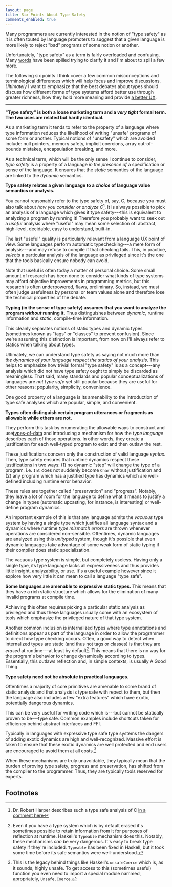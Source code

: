 ```yaml
---
layout: page
title: Six Points About Type Safety
comments_enabled: true
---
```


Many programmers are currently interested in the notion of "type
safety" as it is often touted by language promoters to suggest that a
given language is more likely to reject "bad" programs of some notion
or another.

Unfortunately, "type safety" as a term is fairly overloaded and
confusing. Many [words][words] have been spilled trying to clarify it
and I'm about to spill a few more.

The following six points I think cover a few common misconceptions and
terminological differences which will help focus and improve
discussions. *Ultimately* I want to emphasize that the best debates
about types should discuss how different forms of type systems afford
better use through greater richness, how they hold more meaning and
provide [a better UX][ux].

[ux]:https://lobste.rs/s/h9vu5h/what_to_know_before_debating_type_systems/comments/oinwwc#c_oinwwc
[words]:http://tel.github.io/2014/07/08/all_you_wanted_to_know_about_types_but_were_afraid_to_ask/

---

**"Type safety" is both a loose marketing term and a *very tight*
formal term. The two uses are related but hardly identical.**

As a marketing term it tends to refer to the property of a language
where type information reduces the likelihood of writing "unsafe"
programs of some form or another. Typical notions of "unsafety" which
are avoided include: null pointers, memory safety, implicit coercions,
array out-of-bounds mistakes, encapsulation breaking, and more.

As a technical term, which will be the only sense I continue to
consider, *type safety* is a property of a language *in the presence
of* a specification or sense of the language. It ensures that the
*static* semantics of the language are linked to the *dynamic*
semantics.

**Type safety relates a given language to a *choice* of language value
semantics or analysis.**

You cannot reasonably refer to the type safety of, say, C, because you
must also talk about *how you consider or analyze C*[^harper]. It is
always possible to pick an analysis of a language which gives it type
safety---this is equivalent to analyzing a program by running it!
Therefore you probably want to seek out a *useful* analysis where
"useful" may mean some selection of: abstract, high-level, decidable,
easy to understand, built-in.

The last "useful" quality is particularly relevant from a language UX
point of view. Some languages perform automatic typechecking---a mere
form of analysis---and may refuse to compile if that checking fails.
This, in practice, *selects* a particular analysis of the language as
privileged since it's the one that the tools basically ensure nobody
can avoid.

Note that useful is often today a matter of personal choice. Some
small amount of research has been done to consider what kinds of type
systems may afford objective improvements in programming metrics, but
this research is often underpowered, flaws, preliminary. So, instaad,
we must often judge usefulness by personal or team values alone and
therefore lose the technical properties of the debate.

**Typing (in the sense of type safety) assumes that you want to
analyze the program *without* running it.** Thus distinguishes between
*dynamic*, runtime information and *static*, compile-time information.

This cleanly separates notions of static types and dynamic types
(sometimes known as "tags" or "classes" to prevent confusion). Since
we're assuming this distinction is important, from now on I'll always
refer to statics when talking about types.

Ultimately, we can understand type safety as saying not much more than
*the dynamics of your language respect the statics of your analysis*.
This helps to emphasize how trivial formal "type safety" is as a
concept---any analysis which did not have type safety ought to simply
be discarded as meaningless. That said, many standards and popular
conceptualizations of languages are *not type safe* yet still popular
because they are useful for other reasons: popularity, simplicity,
convenience.

One good property of a language is its amenability to the introduction
of type safe analyses which are popular, simple, and convenient.

**Types often distinguish certain program utterances or fragments as
allowable while others are not.**

They perform this task by enumerating the allowable ways to construct
and use[types-of-data][types-of-data] and introducing a mechanism for
how the *type language* describes each of those operations. In other
words, they create a justification for each well-typed program to
exist and then outlaw the rest.

These justifications concern only the construction of valid language
*syntax*. Then, type safety ensures that runtime dynamics respect
these justifications in two ways: (1) no dynamic "step" will change
the type of a program, i.e. `Int` does not suddenly become `Char`
without justification and (2) any program which has a justified type
has dynamics which are well-defined including runtime error behavior.

These rules are together called "preservation" and "progress".
Notably, they leave a lot of room for the language to define what it
means to justify a change in types (automatic upcasting, for instance,
is interesting) or well-define program dynamics.

An important example of this is that any language admits the *vacuous*
type system by having a single type which justifies all language
syntax and a dynamics where runtime *type mismatch errors* are thrown
whenever operations are considered non-sensible. Oftentimes, dynamic
languages are analyzed using this *unityped* system, though it's
possible that even dynamic languages take advantage of some weak form
of static typing if their compiler does static specialization.

The vacuous type system is simple, but completely useless. Having only
a single type, its type language lacks all expressiveness and thus
provides little insight, analyzability, or use. It's a useful example
however since it explore how very little it can mean to call a
language "type safe".

**Some languages are amenable to expressive static types.** This means
that they have a rich static structure which allows for the
elimination of many invalid programs at compile time.

Achieving this often requires picking a particular static analysis as
privileged and thus these languages usually come with an ecosystem of
tools which emphasize the privileged nature of that type system.

Another common inclusion is internalized types where type annotations
and definitions appear as part of the language in order to allow the
programmer to direct how type checking occurs. Often, a good way to
detect when internalized types are static (and thus not tags or
classes) is that they are *erased* at runtime---at least by
default[^typeable]. This means that there is no way for the program's
behavior to change dynamically according to types. Essentially, this
outlaws reflection and, in simple contexts, is usually A Good Thing.

**Type safety need not be absolute in practical languages.**

Oftentimes a majority of core primitives are amenable to some brand of
static analysis and that analysis is type safe with repect to them,
but then the language also includes a few "extra features" which have
exotic, potentially dangerous dynamics.

This can be very useful for writing code which is---but cannot be
statically proven to be---type safe. Common examples include shortcuts
taken for efficiency behind abstract interfaces and FFI.

Typically in languages with expressive type safe type systems the
dangers of adding exotic dynamics are high and well-recognized.
Massive effort is taken to ensure that these exotic dynamics are well
protected and end users are encouraged to avoid them at all
costs.[^unsafe]

When these mechanisms are truly unavoidable, they typically mean that
the burden of proving type safety, progress and preservation, has
shifted from the compiler to the programmer. Thus, they are typically
tools reserved for experts.

## Footnotes

[^harper]: Dr. Robert Harper describes such a type safe analysis of C [in a comment here](http://www.pl-enthusiast.net/2014/08/05/type-safety/#comment-500)

[^typeable]: Even if you have a type system which is by default erased it's sometimes possible to retain information from it for purposes of reflection at runtime. Haskell's `Typeable` mechanism does this. Notably, these mechanisms *can* be very dangerous. It's easy to break type safety if they're included. `Typeable` has been fixed in Haskell, but it took some time before its safe semantics were well-understood.

[^unsafe]: This is the legacy behind things like Haskell's `unsafeCoerce` which is, as it sounds, highly unsafe. To get access to this (sometimes useful) function you even need to import a special module nammed, apropriately, `Unsafe.Coerce`.

[types-of-data]:http://tel.github.io/2014/07/23/types_of_data/
